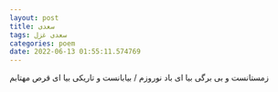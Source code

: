```yaml
---
layout: post
title: سعدی
tags: سعدی غزل
categories: poem
date: 2022-06-13 01:55:11.574769
---
```


زمستانست و بی برگی بیا ای باد نوروزم / بیابانست و تاریکی بیا ای قرص مهتابم